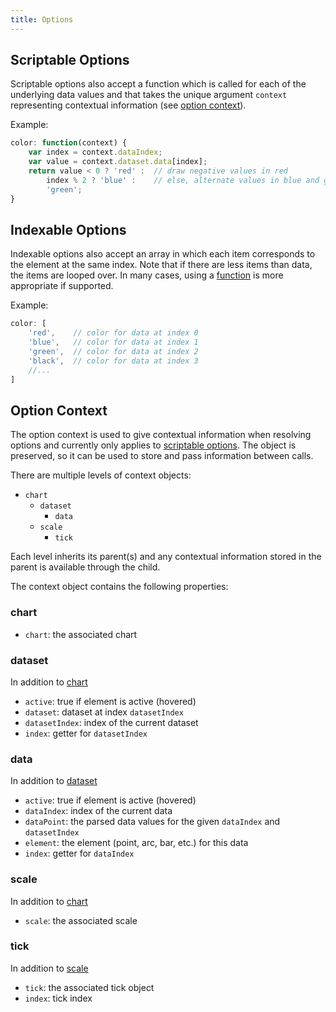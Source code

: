 ```yaml
---
title: Options
---
```


## Scriptable Options

Scriptable options also accept a function which is called for each of the underlying data values and that takes the unique argument `context` representing contextual information (see [option context](options.md#option-context)).

Example:

```javascript
color: function(context) {
    var index = context.dataIndex;
    var value = context.dataset.data[index];
    return value < 0 ? 'red' :  // draw negative values in red
        index % 2 ? 'blue' :    // else, alternate values in blue and green
        'green';
}
```

## Indexable Options

Indexable options also accept an array in which each item corresponds to the element at the same index. Note that if there are less items than data, the items are looped over. In many cases, using a [function](#scriptable-options) is more appropriate if supported.

Example:

```javascript
color: [
    'red',    // color for data at index 0
    'blue',   // color for data at index 1
    'green',  // color for data at index 2
    'black',  // color for data at index 3
    //...
]
```

## Option Context

The option context is used to give contextual information when resolving options and currently only applies to [scriptable options](#scriptable-options).
The object is preserved, so it can be used to store and pass information between calls.

There are multiple levels of context objects:

- `chart`
  - `dataset`
    - `data`
  - `scale`
    - `tick`

Each level inherits its parent(s) and any contextual information stored in the parent is available through the child.

The context object contains the following properties:

### chart

- `chart`: the associated chart

### dataset

In addition to [chart](#chart)

- `active`: true if element is active (hovered)
- `dataset`: dataset at index `datasetIndex`
- `datasetIndex`: index of the current dataset
- `index`: getter for `datasetIndex`

### data

In addition to [dataset](#dataset)

- `active`: true if element is active (hovered)
- `dataIndex`: index of the current data
- `dataPoint`: the parsed data values for the given `dataIndex` and `datasetIndex`
- `element`: the element (point, arc, bar, etc.) for this data
- `index`: getter for `dataIndex`

### scale

In addition to [chart](#chart)

- `scale`: the associated scale

### tick

In addition to [scale](#scale)

- `tick`: the associated tick object
- `index`: tick index
